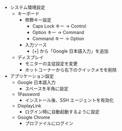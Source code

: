 - システム環境設定
  - キーボード
    - 修飾キー設定
      - Caps Lock キー → Control
      - Option キー → Command
      - Command キー → Option
    - 入力ソース
      - [+] から「Google 日本語入力」を追加
  - ディスプレイ
    - モニターの主従設定を変更
    - ホットコーナーから右下のクイックメモを削除
- アプリケーション設定
  - Google 日本語入力
    - スペースを半角に設定
  - 1Password
    - インストール後、SSH エージェントを有効化
  - DisplayLink
    - ログイン時に自動起動するように設定
  - Google Chrome
    - プロファイルにログイン